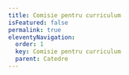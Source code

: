 ```yaml
---
title: Comisie pentru curriculum
isFeatured: false
permalink: true
eleventyNavigation:
  order: 1
  key: Comisie pentru curriculum
  parent: Catedre
---
```


